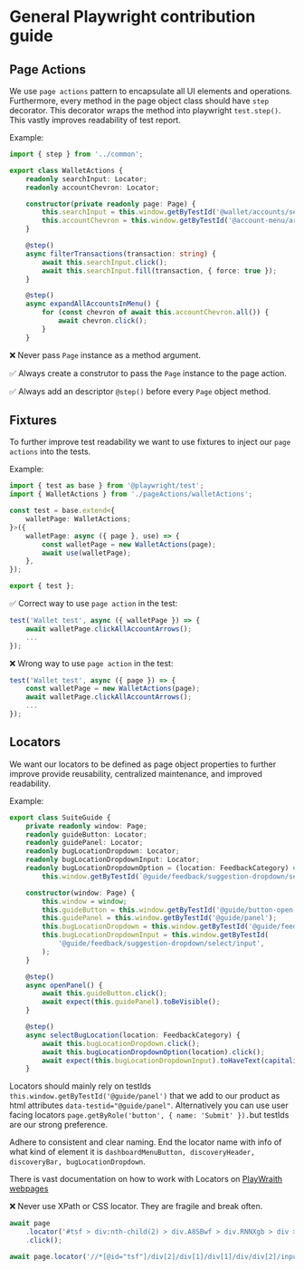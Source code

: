 # General Playwright contribution guide

## Page Actions

We use `page actions` pattern to encapsulate all UI elements and operations.
Furthermore, every method in the page object class should have `step` decorator. This decorator wraps the method into playwright `test.step()`. This vastly improves readability of test report.

Example:

```typescript
import { step } from '../common';

export class WalletActions {
    readonly searchInput: Locator;
    readonly accountChevron: Locator;

    constructor(private readonly page: Page) {
        this.searchInput = this.window.getByTestId('@wallet/accounts/search-icon');
        this.accountChevron = this.window.getByTestId('@account-menu/arrow');
    }

    @step()
    async filterTransactions(transaction: string) {
        await this.searchInput.click();
        await this.searchInput.fill(transaction, { force: true });
    }

    @step()
    async expandAllAccountsInMenu() {
        for (const chevron of await this.accountChevron.all()) {
            await chevron.click();
        }
    }
```

❌ Never pass `Page` instance as a method argument.

✅ Always create a construtor to pass the `Page` instance to the page action.

✅ Always add an descriptor `@step()` before every `Page` object method.

## Fixtures

To further improve test readability we want to use fixtures to inject our `page actions` into the tests.

Example:

```typescript
import { test as base } from '@playwright/test';
import { WalletActions } from './pageActions/walletActions';

const test = base.extend<{
    walletPage: WalletActions;
}>({
    walletPage: async ({ page }, use) => {
        const walletPage = new WalletActions(page);
        await use(walletPage);
    },
});

export { test };
```

✅ Correct way to use `page action` in the test:

```typescript
test('Wallet test', async ({ walletPage }) => {
    await walletPage.clickAllAccountArrows();
    ...
});
```

❌ Wrong way to use `page action` in the test:

```typescript
test('Wallet test', async ({ page }) => {
    const walletPage = new WalletActions(page);
    await walletPage.clickAllAccountArrows();
    ...
});
```

## Locators

We want our locators to be defined as page object properties to further improve provide reusability, centralized maintenance, and improved readability.

Example:

```typescript
export class SuiteGuide {
    private readonly window: Page;
    readonly guideButton: Locator;
    readonly guidePanel: Locator;
    readonly bugLocationDropdown: Locator;
    readonly bugLocationDropdownInput: Locator;
    readonly bugLocationDropdownOption = (location: FeedbackCategory) =>
        this.window.getByTestId(`@guide/feedback/suggestion-dropdown/select/option/${location}`);

    constructor(window: Page) {
        this.window = window;
        this.guideButton = this.window.getByTestId('@guide/button-open');
        this.guidePanel = this.window.getByTestId('@guide/panel');
        this.bugLocationDropdown = this.window.getByTestId('@guide/feedback/suggestion-dropdown');
        this.bugLocationDropdownInput = this.window.getByTestId(
            '@guide/feedback/suggestion-dropdown/select/input',
        );
    }

    @step()
    async openPanel() {
        await this.guideButton.click();
        await expect(this.guidePanel).toBeVisible();
    }

    @step()
    async selectBugLocation(location: FeedbackCategory) {
        await this.bugLocationDropdown.click();
        await this.bugLocationDropdownOption(location).click();
        await expect(this.bugLocationDropdownInput).toHaveText(capitalizeFirstLetter(location));
    }
```

Locators should mainly rely on testIds `this.window.getByTestId('@guide/panel')` that we add to our product as html attributes `data-testid="@guide/panel"`.
Alternatively you can use user facing locators `page.getByRole('button', { name: 'Submit' }).`but testIds are our strong preference.

Adhere to consistent and clear naming. End the locator name with info of what kind of element it is `dashboardMenuButton, discoveryHeader, discoveryBar, bugLocationDropdown`.

There is vast documentation on how to work with Locators on [PlayWraith webpages](https://playwright.dev/docs/locators)

❌ Never use XPath or CSS locator. They are fragile and break often.

```typescript
await page
    .locator('#tsf > div:nth-child(2) > div.A8SBwf > div.RNNXgb > div > div.a4bIc > input')
    .click();

await page.locator('//*[@id="tsf"]/div[2]/div[1]/div[1]/div/div[2]/input').click();
```
